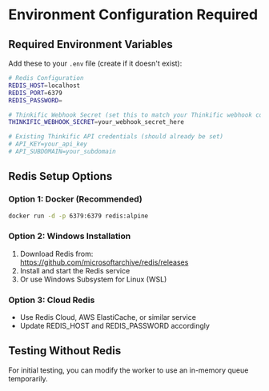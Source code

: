 # Environment Configuration Required

## Required Environment Variables

Add these to your `.env` file (create if it doesn't exist):

```bash
# Redis Configuration
REDIS_HOST=localhost
REDIS_PORT=6379
REDIS_PASSWORD=

# Thinkific Webhook Secret (set this to match your Thinkific webhook configuration)
THINKIFIC_WEBHOOK_SECRET=your_webhook_secret_here

# Existing Thinkific API credentials (should already be set)
# API_KEY=your_api_key
# API_SUBDOMAIN=your_subdomain
```

## Redis Setup Options

### Option 1: Docker (Recommended)
```bash
docker run -d -p 6379:6379 redis:alpine
```

### Option 2: Windows Installation
1. Download Redis from: https://github.com/microsoftarchive/redis/releases
2. Install and start the Redis service
3. Or use Windows Subsystem for Linux (WSL)

### Option 3: Cloud Redis
- Use Redis Cloud, AWS ElastiCache, or similar service
- Update REDIS_HOST and REDIS_PASSWORD accordingly

## Testing Without Redis

For initial testing, you can modify the worker to use an in-memory queue temporarily.

